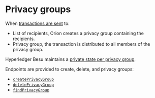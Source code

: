# Privacy groups

When [transactions are sent](../Reference/API-Methods.md#send) to:

* List of recipients, Orion creates a privacy group containing the recipients.
* Privacy group, the transaction is distributed to all members of the privacy group.

Hyperledger Besu maintains a [private state per privacy group](https://besu.hyperledger.org/en/stable/Concepts/Privacy/Privacy-Groups/).

Endpoints are provided to create, delete, and privacy groups:

* [`createPrivacyGroup`](../Reference/API-Methods.md#createprivacygroup)
* [`deletePrivacyGroup`](../Reference/API-Methods.md#deleteprivacygroup)
* [`findPrivacyGroup`](../Reference/API-Methods.md#findprivacygroup)




